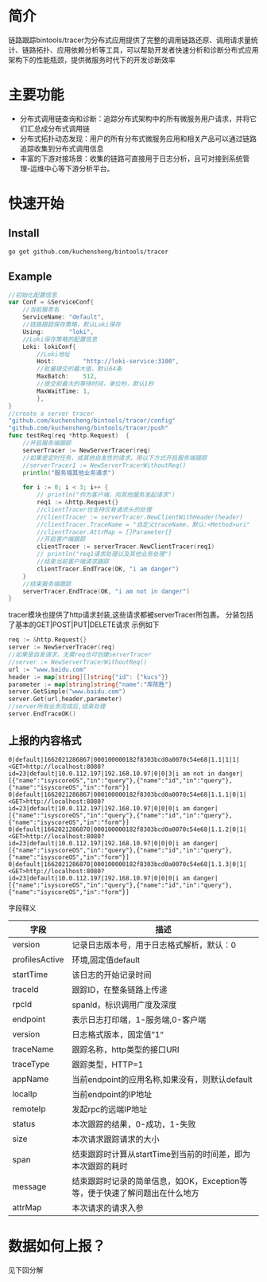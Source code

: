 # 简介
链路跟踪bintools/tracer为分布式应用提供了完整的调用链路还原、调用请求量统计、链路拓扑、应用依赖分析等工具，可以帮助开发者快速分析和诊断分布式应用架构下的性能瓶颈，提供微服务时代下的开发诊断效率
# 主要功能
+ 分布式调用链查询和诊断：追踪分布式架构中的所有微服务用户请求，并将它们汇总成分布式调用链
+ 分布式拓扑动态发现：用户的所有分布式微服务应用和相关产品可以通过链路追踪收集到分布式调用信息
+ 丰富的下游对接场景：收集的链路可直接用于日志分析，且可对接到系统管理-运维中心等下游分析平台。
# 快速开始
## Install
```bash
go get github.com/kuchensheng/bintools/tracer
```
## Example

```go
//初始化配置信息
var Conf = &ServiceConf{
	//当前服务名
    ServiceName: "default",
	//链路跟踪保存策略，默认Loki保存
    Using:       "loki",
	//Loki保存策略的配置信息
    Loki: lokiConf{
		//Loki地址
        Host:        "http://loki-service:3100",
		//批量提交的最大值，默认64条
        MaxBatch:    512,
		//提交前最大的等待时间，单位秒，默认1秒
        MaxWaitTime: 1,
        },
}
//create a server tracer
"github.com/kuchensheng/bintools/tracer/config"
"github.com/kuchensheng/bintools/tracer/push"
func testReq(req *http.Request)  {
	//开启服务端跟踪
    serverTracer := NewServerTracer(req)
	//如果是定时任务，或其他自发性的请求，用以下方式开启服务端跟踪
    //serverTracer1 := NewServerTracerWithoutReq()
    println("服务端其他业务请求")
    
    for i := 0; i < 3; i++ {
        // println("作为客户端，向其他服务发起请求")
		req1 := &http.Request{}
		//clientTracer也支持仅有请求头的处理
        //clientTracer := serverTracer.NewClientWithHeader(header)
        //clientTracer.TraceName = "自定义traceName，默认:<Method>uri"
        //clientTracer.AttrMap = []Parameter{}
		//开启客户端跟踪
        clientTracer := serverTracer.NewClientTracer(req1)
		// println("req1请求处理以及其他业务处理")
		//结束当前客户端请求跟踪
        clientTracer.EndTrace(OK, "i am danger")
    }
	//结束服务端跟踪
    serverTracer.EndTrace(OK, "i am not in danger")
}
```
tracer模块也提供了http请求封装,这些请求都被serverTracer所包裹。
分装包括了基本的GET|POST|PUT|DELETE请求
示例如下
```go
req := &http.Request{}
server := NewServerTracer(req)
//如果是自发请求，无需req也可创建serverTracer
//server := NewServerTracerWithoutReq()
url := "www.baidu.com"
header := map[string][]string{"id": {"kucs"}}
parameter := map[string]string{"name":"库陈胜"}
server.GetSimple("www.baidu.com")
server.Get(url,header,parameter)
//server所有业务完成后,结束处理
server.EndTraceOK()
```
## 上报的内容格式
```text
0|default|1662021286867|000100000182f8303bcd0a0070c54e68|1.1|1|1|<GET>http://localhost:8080?id=23|default|10.0.112.197|192.168.10.97|0|0|3|i am not in danger|[{"name":"isyscoreOS","in":"query"},{"name":"id","in":"query"},{"name":"isyscoreOS","in":"form"}]
0|default|1662021286867|000100000182f8303bcd0a0070c54e68|1.1.1|0|1|<GET>http://localhost:8080?id=23|default|10.0.112.197|192.168.10.97|0|0|0|i am danger|[{"name":"isyscoreOS","in":"query"},{"name":"id","in":"query"},{"name":"isyscoreOS","in":"form"}]
0|default|1662021286870|000100000182f8303bcd0a0070c54e68|1.1.2|0|1|<GET>http://localhost:8080?id=23|default|10.0.112.197|192.168.10.97|0|0|0|i am danger|[{"name":"isyscoreOS","in":"query"},{"name":"id","in":"query"},{"name":"isyscoreOS","in":"form"}]
0|default|1662021286870|000100000182f8303bcd0a0070c54e68|1.1.3|0|1|<GET>http://localhost:8080?id=23|default|10.0.112.197|192.168.10.97|0|0|0|i am danger|[{"name":"isyscoreOS","in":"query"},{"name":"id","in":"query"},{"name":"isyscoreOS","in":"form"}]
```
字段释义

 | 字段             | 描述                                          | 
|----------------|---------------------------------------------|
 | version        | 记录日志版本号，用于日志格式解析，默认：0                       |
 | profilesActive | 环境,固定值default                               |
| startTime      | 该日志的开始记录时间                                  |
| traceId        | 跟踪ID，在整条链路上传递                               |
| rpcId          | spanId，标识调用广度及深度                            | 
 | endpoint       | 表示日志打印端，1-服务端,0-客户端                         |
| version        | 日志格式版本，固定值”1“                               |
| traceName      | 跟踪名称，http类型的接口<Method>URI                   |
| traceType      | 跟踪类型，HTTP=1                                 |
| appName        | 当前endpoint的应用名称,如果没有，则默认default             |
| localIp        | 当前endpoint的IP地址                             |
| remoteIp       | 发起rpc的远端IP地址                                |
| status         | 本次跟踪的结果，0-成功，1-失败                           |
| size           | 本次请求跟踪请求的大小                                 |
| span           | 结束跟踪时计算从startTime到当前的时间差，即为本次跟踪的耗时          |
| message        | 结束跟踪时记录的简单信息，如OK，Exception等等，便于快速了解问题出在什么地方 |
| attrMap        | 本次请求的请求入参                                   |

# 数据如何上报？
见下回分解
